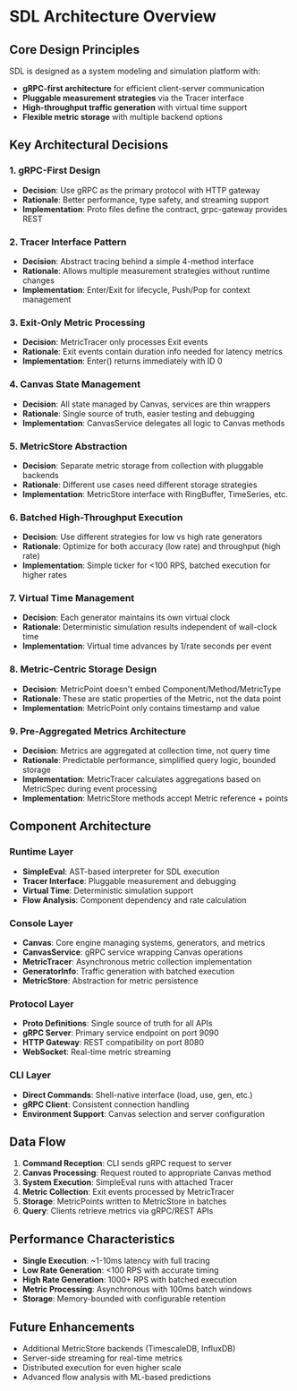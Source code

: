 # SDL Architecture Overview

## Core Design Principles

SDL is designed as a system modeling and simulation platform with:
- **gRPC-first architecture** for efficient client-server communication
- **Pluggable measurement strategies** via the Tracer interface
- **High-throughput traffic generation** with virtual time support
- **Flexible metric storage** with multiple backend options

## Key Architectural Decisions

### 1. gRPC-First Design
- **Decision**: Use gRPC as the primary protocol with HTTP gateway
- **Rationale**: Better performance, type safety, and streaming support
- **Implementation**: Proto files define the contract, grpc-gateway provides REST

### 2. Tracer Interface Pattern
- **Decision**: Abstract tracing behind a simple 4-method interface
- **Rationale**: Allows multiple measurement strategies without runtime changes
- **Implementation**: Enter/Exit for lifecycle, Push/Pop for context management

### 3. Exit-Only Metric Processing
- **Decision**: MetricTracer only processes Exit events
- **Rationale**: Exit events contain duration info needed for latency metrics
- **Implementation**: Enter() returns immediately with ID 0

### 4. Canvas State Management
- **Decision**: All state managed by Canvas, services are thin wrappers
- **Rationale**: Single source of truth, easier testing and debugging
- **Implementation**: CanvasService delegates all logic to Canvas methods

### 5. MetricStore Abstraction
- **Decision**: Separate metric storage from collection with pluggable backends
- **Rationale**: Different use cases need different storage strategies
- **Implementation**: MetricStore interface with RingBuffer, TimeSeries, etc.

### 6. Batched High-Throughput Execution
- **Decision**: Use different strategies for low vs high rate generators
- **Rationale**: Optimize for both accuracy (low rate) and throughput (high rate)
- **Implementation**: Simple ticker for <100 RPS, batched execution for higher rates

### 7. Virtual Time Management
- **Decision**: Each generator maintains its own virtual clock
- **Rationale**: Deterministic simulation results independent of wall-clock time
- **Implementation**: Virtual time advances by 1/rate seconds per event

### 8. Metric-Centric Storage Design
- **Decision**: MetricPoint doesn't embed Component/Method/MetricType
- **Rationale**: These are static properties of the Metric, not the data point
- **Implementation**: MetricPoint only contains timestamp and value

### 9. Pre-Aggregated Metrics Architecture
- **Decision**: Metrics are aggregated at collection time, not query time
- **Rationale**: Predictable performance, simplified query logic, bounded storage
- **Implementation**: MetricTracer calculates aggregations based on MetricSpec during event processing
- **Implementation**: MetricStore methods accept Metric reference + points

## Component Architecture

### Runtime Layer
- **SimpleEval**: AST-based interpreter for SDL execution
- **Tracer Interface**: Pluggable measurement and debugging
- **Virtual Time**: Deterministic simulation support
- **Flow Analysis**: Component dependency and rate calculation

### Console Layer
- **Canvas**: Core engine managing systems, generators, and metrics
- **CanvasService**: gRPC service wrapping Canvas operations
- **MetricTracer**: Asynchronous metric collection implementation
- **GeneratorInfo**: Traffic generation with batched execution
- **MetricStore**: Abstraction for metric persistence

### Protocol Layer
- **Proto Definitions**: Single source of truth for all APIs
- **gRPC Server**: Primary service endpoint on port 9090
- **HTTP Gateway**: REST compatibility on port 8080
- **WebSocket**: Real-time metric streaming

### CLI Layer
- **Direct Commands**: Shell-native interface (load, use, gen, etc.)
- **gRPC Client**: Consistent connection handling
- **Environment Support**: Canvas selection and server configuration

## Data Flow

1. **Command Reception**: CLI sends gRPC request to server
2. **Canvas Processing**: Request routed to appropriate Canvas method
3. **System Execution**: SimpleEval runs with attached Tracer
4. **Metric Collection**: Exit events processed by MetricTracer
5. **Storage**: MetricPoints written to MetricStore in batches
6. **Query**: Clients retrieve metrics via gRPC/REST APIs

## Performance Characteristics

- **Single Execution**: ~1-10ms latency with full tracing
- **Low Rate Generation**: <100 RPS with accurate timing
- **High Rate Generation**: 1000+ RPS with batched execution
- **Metric Processing**: Asynchronous with 100ms batch windows
- **Storage**: Memory-bounded with configurable retention

## Future Enhancements

- Additional MetricStore backends (TimescaleDB, InfluxDB)
- Server-side streaming for real-time metrics
- Distributed execution for even higher scale
- Advanced flow analysis with ML-based predictions
